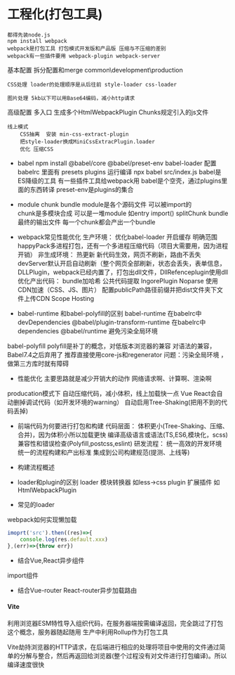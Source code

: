 # 工程化(打包工具)
	都得先装node.js 
	npm install webpack
	webpack是打包工具 打包模式开发版和产品版 压缩与不压缩的差别
	webpack有一些插件要用 webpack-plugin webpack-server
基本配置
	拆分配置和merge common\development\production
		
	CSS处理 loader的处理顺序是从后往前 style-loader css-loader

	图片处理 5kb以下可以用Base64编码，减小http请求

高级配置
	多入口 生成多个HtmlWebpackPlugin Chunks规定引入的js文件

	线上模式
        CSS抽离  安装 min-css-extract-plugin 
		把style-loader换成MiniCssExtracPlugin.loader
		优化 压缩CSS
		

		
- babel	
    npm install @babel/core @babel/preset-env babel-loader
        配置babelrc  里面有 presets  plugins
        运行编译 npx babel src/index.js
    babel是ES降级的工具 有一些插件工具给webpack用
    babel是个空壳，通过plugins里面的东西转译
    preset-env是plugins的集合
		
- module chunk bundle
	module是各个源码文件 可以被import的	
	chunk是多模块合成 可以是一堆module 如entry import() splitChunk
	bundle 最终的输出文件 每一个chunk都会产出一个bundle

    
- webpack常见性能优化
    生产环境：
	优化babel-loader 开启缓存 明确范围
	happyPack多进程打包，还有一个多进程压缩代码（项目大需要用，因为进程开销）
	非生成环境：
    热更新 新代码生效，网页不刷新，路由不丢失
	devServer默认开启自动刷新（整个网页全部刷新，状态会丢失，表单信息，		
    DLLPlugin，webpack已经内置了，打包出dll文件，DllRefenceplugin使用dll
    优化产出代码：
	bundle加哈希
	公共代码提取
	IngorePlugin
    Noparse
	使用CDN加速（CSS、JS、图片） 配置publicPath路径前缀并把dist文件夹下文件上传CDN
    Scope Hosting

- babel-runtime 和babel-polyfill的区别
babel-runtime
    在babelrc中devDependencies @babel/plugin-transform-runtime
    在babelrc中dependencies  @babel/runtime
    避免污染全局环境

babel-polyfill
    polyfill是补丁的概念，对低版本浏览器的兼容
    对语法的兼容，Babel7.4之后弃用了
    推荐直接使用core-js和regenerator
    问题：污染全局环境 ，做第三方库时就有障碍

- 性能优化
	主要思路就是减少开销大的动作 网络请求啊、计算啊、渲染啊
	
producation模式下
	自动压缩代码，减小体积，线上加载快一点
	Vue React会自动删掉调试代码（如开发环境的warning）
	自动启用Tree-Shaking(把用不到的代码丢掉)


- 前端代码为何要进行打包和构建
    代码层面：
    体积更小(Tree-Shaking、压缩、合并)，因为体积小所以加载更快
    编译高级语言或语法(TS,ES6,模块化，scss)
    兼容性和错误检查(Polyfill,postcss,eslint)
    研发流程：
    统一高效的开发环境
    统一的流程构建和产出标准
    集成到公司构建规范(提测、上线等)

- 构建流程概述

- loader和plugin的区别
    loader 模块转换器 如less->css
    plugin 扩展插件 如HtmlWebpackPlugin
- 常见的loader



webpack如何实现懒加载
```js
imoprt('src').then((res)=>{
    console.log(res.default.xxx)
},(err)=>{throw err})
```
- 结合Vue,React异步组件

import组件
- 结合Vue-router React-router异步加载路由

#### Vite
利用浏览器ESM特性导入组织代码，在服务器端按需编译返回，完全跳过了打包这个概念，服务器随起随用
生产中利用Rollup作为打包工具

Vite劫持浏览器的HTTP请求，在后端进行相应的处理将项目中使用的文件通过简单的分解与整合，然后再返回给浏览器(整个过程没有对文件进行打包编译)。所以编译速度很快
